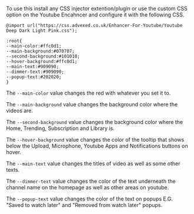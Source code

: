 To use this install any CSS injector extention/plugin or use the custom CSS option on the Youtube Encahncer and configure it with the following CSS.
```
@import url("https://css.advexed.co.uk/Enhancer-For-Youtube/Youtube Deep Dark Light Pink.css");

:root{
--main-color:#ffc0d1;
--main-background:#070707;
--second-background:#101010;
--hover-background:#ffc0d1;
--main-text:#909090;
--dimmer-text:#909090;
--popup-text:#202020;
}
```

The `--main-color` value changes the red with whatever you set it to.

The `--main-background` value changes the background color where the videos are.

The `--second-background` value changes the background color where the Home, Trending, Subscription and Library is.

The `--hover-background` value changes the color of the tooltip that shows below the Upload, Microphone, Youtube Apps and Notifications buttons on hover.

The `--main-text` value changes the titles of video as well as some other texts.

The `--dimmer-text` value changes the color of the text underneath the channel name on the homepage as well as other areas on youtube.

The `--popup-text` value changes the color of the text on popups E.G. "Saved to watch later" and "Removed from watch later" popups.
